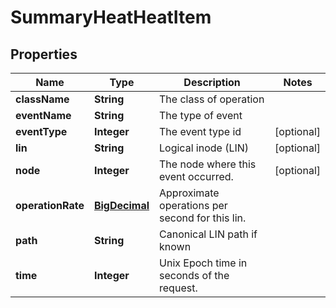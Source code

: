 
# SummaryHeatHeatItem

## Properties
Name | Type | Description | Notes
------------ | ------------- | ------------- | -------------
**className** | **String** | The class of operation | 
**eventName** | **String** | The type of event | 
**eventType** | **Integer** | The event type id |  [optional]
**lin** | **String** | Logical inode (LIN) |  [optional]
**node** | **Integer** | The node where this event occurred. |  [optional]
**operationRate** | [**BigDecimal**](BigDecimal.md) | Approximate operations per second for this lin. | 
**path** | **String** | Canonical LIN path if known | 
**time** | **Integer** | Unix Epoch time in seconds of the request. | 



